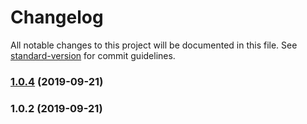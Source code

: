 # Changelog

All notable changes to this project will be documented in this file. See [standard-version](https://github.com/conventional-changelog/standard-version) for commit guidelines.

### [1.0.4](https://github.com/levabala/lazytaskreact/compare/v1.0.2...v1.0.4) (2019-09-21)



### 1.0.2 (2019-09-21)
